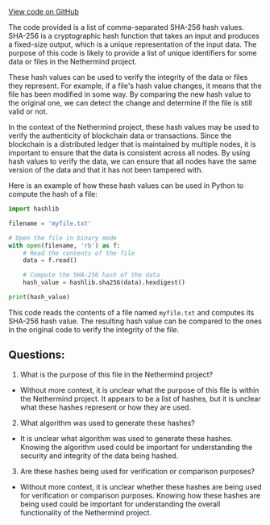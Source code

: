 [View code on GitHub](https://github.com/NethermindEth/nethermind/src/bench_precompiles/vectors/sha256/current/input_param_scalar_32_gas_72.csv)

The code provided is a list of comma-separated SHA-256 hash values. SHA-256 is a cryptographic hash function that takes an input and produces a fixed-size output, which is a unique representation of the input data. The purpose of this code is likely to provide a list of unique identifiers for some data or files in the Nethermind project.

These hash values can be used to verify the integrity of the data or files they represent. For example, if a file's hash value changes, it means that the file has been modified in some way. By comparing the new hash value to the original one, we can detect the change and determine if the file is still valid or not.

In the context of the Nethermind project, these hash values may be used to verify the authenticity of blockchain data or transactions. Since the blockchain is a distributed ledger that is maintained by multiple nodes, it is important to ensure that the data is consistent across all nodes. By using hash values to verify the data, we can ensure that all nodes have the same version of the data and that it has not been tampered with.

Here is an example of how these hash values can be used in Python to compute the hash of a file:

```python
import hashlib

filename = 'myfile.txt'

# Open the file in binary mode
with open(filename, 'rb') as f:
    # Read the contents of the file
    data = f.read()

    # Compute the SHA-256 hash of the data
    hash_value = hashlib.sha256(data).hexdigest()

print(hash_value)
```

This code reads the contents of a file named `myfile.txt` and computes its SHA-256 hash value. The resulting hash value can be compared to the ones in the original code to verify the integrity of the file.
## Questions: 
 1. What is the purpose of this file in the Nethermind project?
- Without more context, it is unclear what the purpose of this file is within the Nethermind project. It appears to be a list of hashes, but it is unclear what these hashes represent or how they are used.

2. What algorithm was used to generate these hashes?
- It is unclear what algorithm was used to generate these hashes. Knowing the algorithm used could be important for understanding the security and integrity of the data being hashed.

3. Are these hashes being used for verification or comparison purposes?
- Without more context, it is unclear whether these hashes are being used for verification or comparison purposes. Knowing how these hashes are being used could be important for understanding the overall functionality of the Nethermind project.